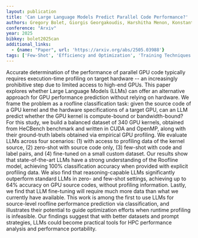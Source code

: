 ```yaml
---
layout: publication
title: 'Can Large Language Models Predict Parallel Code Performance?'
authors: Gregory Bolet, Giorgis Georgakoudis, Harshitha Menon, Konstantinos Parasyris, Niranjan Hasabnis, Hayden Estes, Kirk W. Cameron, Gal Oren
conference: "Arxiv"
year: 2025
bibkey: bolet2025can
additional_links:
  - {name: "Paper", url: 'https://arxiv.org/abs/2505.03988'}
tags: ['Few-Shot', 'Efficiency and Optimization', 'Training Techniques', 'Tools', 'Fine-Tuning', 'Prompting', 'Pretraining Methods']
---
```

Accurate determination of the performance of parallel GPU code typically
requires execution-time profiling on target hardware -- an increasingly
prohibitive step due to limited access to high-end GPUs. This paper explores
whether Large Language Models (LLMs) can offer an alternative approach for GPU
performance prediction without relying on hardware. We frame the problem as a
roofline classification task: given the source code of a GPU kernel and the
hardware specifications of a target GPU, can an LLM predict whether the GPU
kernel is compute-bound or bandwidth-bound?
  For this study, we build a balanced dataset of 340 GPU kernels, obtained from
HeCBench benchmark and written in CUDA and OpenMP, along with their
ground-truth labels obtained via empirical GPU profiling. We evaluate LLMs
across four scenarios: (1) with access to profiling data of the kernel source,
(2) zero-shot with source code only, (3) few-shot with code and label pairs,
and (4) fine-tuned on a small custom dataset.
  Our results show that state-of-the-art LLMs have a strong understanding of
the Roofline model, achieving 100% classification accuracy when provided with
explicit profiling data. We also find that reasoning-capable LLMs significantly
outperform standard LLMs in zero- and few-shot settings, achieving up to 64%
accuracy on GPU source codes, without profiling information. Lastly, we find
that LLM fine-tuning will require much more data than what we currently have
available.
  This work is among the first to use LLMs for source-level roofline
performance prediction via classification, and illustrates their potential to
guide optimization efforts when runtime profiling is infeasible. Our findings
suggest that with better datasets and prompt strategies, LLMs could become
practical tools for HPC performance analysis and performance portability.
